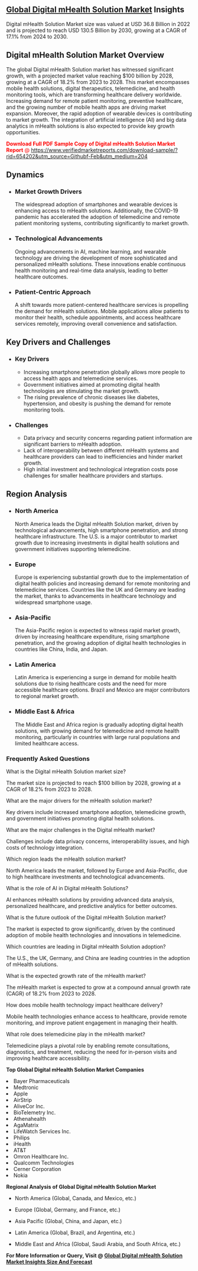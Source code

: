<h2><a href="https://www.verifiedmarketreports.com/download-sample/?rid=654202&amp;utm_source=Githubf&amp;utm_medium=204" target="_blank">Global Digital mHealth Solution Market</a> Insights</h2><p>Digital mHealth Solution Market size was valued at USD 36.8 Billion in 2022 and is projected to reach USD 130.5 Billion by 2030, growing at a CAGR of 17.1% from 2024 to 2030.</p><p> <h2>Digital mHealth Solution Market Overview</h2> <p>The global Digital mHealth Solution market has witnessed significant growth, with a projected market value reaching $100 billion by 2028, growing at a CAGR of 18.2% from 2023 to 2028. This market encompasses mobile health solutions, digital therapeutics, telemedicine, and health monitoring tools, which are transforming healthcare delivery worldwide. Increasing demand for remote patient monitoring, preventive healthcare, and the growing number of mobile health apps are driving market expansion. Moreover, the rapid adoption of wearable devices is contributing to market growth. The integration of artificial intelligence (AI) and big data analytics in mHealth solutions is also expected to provide key growth opportunities.</p> <p><p><span class=""><span style="color: #ff0000;"><strong>Download Full PDF Sample Copy of Digital mHealth Solution Market Report</strong> @ </span><a href="https://www.verifiedmarketreports.com/download-sample/?rid=654202&amp;utm_source=Githubf-Feb&amp;utm_medium=204" target="_blank">https://www.verifiedmarketreports.com/download-sample/?rid=654202&amp;utm_source=Githubf-Feb&amp;utm_medium=204</a></span></p></p> <h2>Dynamics</h2> <ul> <li><h3>Market Growth Drivers</h3> The widespread adoption of smartphones and wearable devices is enhancing access to mHealth solutions. Additionally, the COVID-19 pandemic has accelerated the adoption of telemedicine and remote patient monitoring systems, contributing significantly to market growth. </li> <li><h3>Technological Advancements</h3> Ongoing advancements in AI, machine learning, and wearable technology are driving the development of more sophisticated and personalized mHealth solutions. These innovations enable continuous health monitoring and real-time data analysis, leading to better healthcare outcomes. </li> <li><h3>Patient-Centric Approach</h3> A shift towards more patient-centered healthcare services is propelling the demand for mHealth solutions. Mobile applications allow patients to monitor their health, schedule appointments, and access healthcare services remotely, improving overall convenience and satisfaction. </li> </ul> <h2>Key Drivers and Challenges</h2> <ul> <li><h3>Key Drivers</h3> <ul> <li>Increasing smartphone penetration globally allows more people to access health apps and telemedicine services.</li> <li>Government initiatives aimed at promoting digital health technologies are stimulating the market growth.</li> <li>The rising prevalence of chronic diseases like diabetes, hypertension, and obesity is pushing the demand for remote monitoring tools.</li> </ul> </li> <li><h3>Challenges</h3> <ul> <li>Data privacy and security concerns regarding patient information are significant barriers to mHealth adoption.</li> <li>Lack of interoperability between different mHealth systems and healthcare providers can lead to inefficiencies and hinder market growth.</li> <li>High initial investment and technological integration costs pose challenges for smaller healthcare providers and startups.</li> </ul> </li> </ul> <h2>Region Analysis</h2> <ul> <li><h3>North America</h3> North America leads the Digital mHealth Solution market, driven by technological advancements, high smartphone penetration, and strong healthcare infrastructure. The U.S. is a major contributor to market growth due to increasing investments in digital health solutions and government initiatives supporting telemedicine. </li> <li><h3>Europe</h3> Europe is experiencing substantial growth due to the implementation of digital health policies and increasing demand for remote monitoring and telemedicine services. Countries like the UK and Germany are leading the market, thanks to advancements in healthcare technology and widespread smartphone usage. </li> <li><h3>Asia-Pacific</h3> The Asia-Pacific region is expected to witness rapid market growth, driven by increasing healthcare expenditure, rising smartphone penetration, and the growing adoption of digital health technologies in countries like China, India, and Japan. </li> <li><h3>Latin America</h3> Latin America is experiencing a surge in demand for mobile health solutions due to rising healthcare costs and the need for more accessible healthcare options. Brazil and Mexico are major contributors to regional market growth. </li> <li><h3>Middle East & Africa</h3> The Middle East and Africa region is gradually adopting digital health solutions, with growing demand for telemedicine and remote health monitoring, particularly in countries with large rural populations and limited healthcare access. </li> </ul> <h3>Frequently Asked Questions</h3> <p>What is the Digital mHealth Solution market size?</p> <p>The market size is projected to reach $100 billion by 2028, growing at a CAGR of 18.2% from 2023 to 2028.</p> <p>What are the major drivers for the mHealth solution market?</p> <p>Key drivers include increased smartphone adoption, telemedicine growth, and government initiatives promoting digital health solutions.</p> <p>What are the major challenges in the Digital mHealth market?</p> <p>Challenges include data privacy concerns, interoperability issues, and high costs of technology integration.</p> <p>Which region leads the mHealth solution market?</p> <p>North America leads the market, followed by Europe and Asia-Pacific, due to high healthcare investments and technological advancements.</p> <p>What is the role of AI in Digital mHealth Solutions?</p> <p>AI enhances mHealth solutions by providing advanced data analysis, personalized healthcare, and predictive analytics for better outcomes.</p> <p>What is the future outlook of the Digital mHealth Solution market?</p> <p>The market is expected to grow significantly, driven by the continued adoption of mobile health technologies and innovations in telemedicine.</p> <p>Which countries are leading in Digital mHealth Solution adoption?</p> <p>The U.S., the UK, Germany, and China are leading countries in the adoption of mHealth solutions.</p> <p>What is the expected growth rate of the mHealth market?</p> <p>The mHealth market is expected to grow at a compound annual growth rate (CAGR) of 18.2% from 2023 to 2028.</p> <p>How does mobile health technology impact healthcare delivery?</p> <p>Mobile health technologies enhance access to healthcare, provide remote monitoring, and improve patient engagement in managing their health.</p> <p>What role does telemedicine play in the mHealth market?</p> <p>Telemedicine plays a pivotal role by enabling remote consultations, diagnostics, and treatment, reducing the need for in-person visits and improving healthcare accessibility.</p> </p><p><strong>Top Global Digital mHealth Solution Market Companies</strong></p><div data-test-id=""><p><li>Bayer Pharmaceuticals</li><li> Medtronic</li><li> Apple</li><li> AirStrip</li><li> AliveCor Inc.</li><li> BioTelemetry Inc.</li><li> Athenahealth</li><li> AgaMatrix</li><li> LifeWatch Services Inc.</li><li> Philips</li><li> iHealth</li><li> AT&T</li><li> Omron Healthcare Inc.</li><li> Qualcomm Technologies</li><li> Cerner Corporation</li><li> Nokia</li></p><div><strong>Regional Analysis of&nbsp;Global Digital mHealth Solution Market</strong></div><ul><li dir="ltr"><p dir="ltr">North America&nbsp;(Global, Canada, and Mexico, etc.)</p></li><li dir="ltr"><p dir="ltr">Europe (Global, Germany, and France, etc.)</p></li><li dir="ltr"><p dir="ltr">Asia Pacific&nbsp;(Global, China, and Japan, etc.)</p></li><li dir="ltr"><p dir="ltr">Latin America&nbsp;(Global, Brazil, and Argentina, etc.)</p></li><li dir="ltr">Middle East and Africa&nbsp;(Global, Saudi Arabia, and South Africa, etc.)</li></ul><p><strong>For More Information or Query, Visit @&nbsp;</strong><strong><a href="https://www.verifiedmarketreports.com/product/digital-mhealth-solution-market/?utm_source=Githubf&amp;utm_medium=204" target="_blank">Global Digital mHealth Solution Market Insights Size And Forecast</a></strong></p></div>
